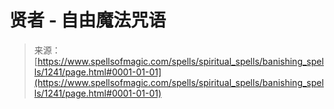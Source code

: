 <!--yml

类别: 未分类

日期：2024年06月12日 18:34:11

-->

# 贤者 - 自由魔法咒语

> 来源：[https://www.spellsofmagic.com/spells/spiritual_spells/banishing_spells/1241/page.html#0001-01-01](https://www.spellsofmagic.com/spells/spiritual_spells/banishing_spells/1241/page.html#0001-01-01)
